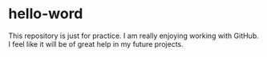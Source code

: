 # hello-word
This repository is just for practice.
I am really enjoying working with GitHub. I feel like it will be of great help in my future projects.
